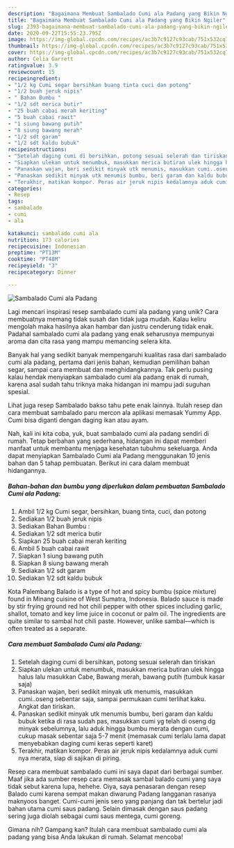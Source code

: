 ```yaml
---
description: "Bagaimana Membuat Sambalado Cumi ala Padang yang Bikin Ngiler"
title: "Bagaimana Membuat Sambalado Cumi ala Padang yang Bikin Ngiler"
slug: 2393-bagaimana-membuat-sambalado-cumi-ala-padang-yang-bikin-ngiler
date: 2020-09-22T15:55:23.795Z
image: https://img-global.cpcdn.com/recipes/ac3b7c9127c93cab/751x532cq70/sambalado-cumi-ala-padang-foto-resep-utama.jpg
thumbnail: https://img-global.cpcdn.com/recipes/ac3b7c9127c93cab/751x532cq70/sambalado-cumi-ala-padang-foto-resep-utama.jpg
cover: https://img-global.cpcdn.com/recipes/ac3b7c9127c93cab/751x532cq70/sambalado-cumi-ala-padang-foto-resep-utama.jpg
author: Celia Garrett
ratingvalue: 3.9
reviewcount: 15
recipeingredient:
- "1/2 kg Cumi segar bersihkan buang tinta cuci dan potong"
- "1/2 buah jeruk nipis"
- " Bahan Bumbu "
- "1/2 sdt merica butir"
- "25 buah cabai merah keriting"
- "5 buah cabai rawit"
- "1 siung bawang putih"
- "8 siung bawang merah"
- "1/2 sdt garam"
- "1/2 sdt kaldu bubuk"
recipeinstructions:
- "Setelah daging cumi di bersihkan, potong sesuai selerah dan tiriskan"
- "Siapkan ulekan untuk menumbuk, masukkan merica butiran ulek hingga halus lalu masukkan Cabe, Bawang merah, bawang putih (tumbuk kasar saja)"
- "Panaskan wajan, beri sedikit minyak utk menumis, masukkan cumi..oseng sebentar saja, sampai permukaan cumi terlihat kaku. Angkat dan tiriskan."
- "Panaskan sedikit minyak utk menumis bumbu, beri garam dan kaldu bubuk ketika di rasa sudah pas, masukkan cumi yg telah di oseng dg minyak sebelumnya, lalu aduk hingga bumbu merata dengan cumi, cukup masak sebentar saja 5-7 menit (memasak cumi terlalu lama dapat menyebabkan daging cumi keras seperti karet)"
- "Terakhir, matikan kompor. Peras air jeruk nipis kedalamnya aduk cumi nya merata, siap di sajikan di piring."
categories:
- Resep
tags:
- sambalado
- cumi
- ala

katakunci: sambalado cumi ala 
nutrition: 173 calories
recipecuisine: Indonesian
preptime: "PT13M"
cooktime: "PT48M"
recipeyield: "3"
recipecategory: Dinner

---
```



![Sambalado Cumi ala Padang](https://img-global.cpcdn.com/recipes/ac3b7c9127c93cab/751x532cq70/sambalado-cumi-ala-padang-foto-resep-utama.jpg)

Lagi mencari inspirasi resep sambalado cumi ala padang yang unik? Cara membuatnya memang tidak susah dan tidak juga mudah. Kalau keliru mengolah maka hasilnya akan hambar dan justru cenderung tidak enak. Padahal sambalado cumi ala padang yang enak seharusnya mempunyai aroma dan cita rasa yang mampu memancing selera kita.

Banyak hal yang sedikit banyak mempengaruhi kualitas rasa dari sambalado cumi ala padang, pertama dari jenis bahan, kemudian pemilihan bahan segar, sampai cara membuat dan menghidangkannya. Tak perlu pusing kalau hendak menyiapkan sambalado cumi ala padang enak di rumah, karena asal sudah tahu triknya maka hidangan ini mampu jadi suguhan spesial.

Lihat juga resep Sambalado bakso tahu pete enak lainnya. Itulah resep dan cara membuat sambalado paru mercon ala aplikasi memasak Yummy App. Cumi bisa diganti dengan daging ikan atau ayam.


Nah, kali ini kita coba, yuk, buat sambalado cumi ala padang sendiri di rumah. Tetap berbahan yang sederhana, hidangan ini dapat memberi manfaat untuk membantu menjaga kesehatan tubuhmu sekeluarga. Anda dapat menyiapkan Sambalado Cumi ala Padang menggunakan 10 jenis bahan dan 5 tahap pembuatan. Berikut ini cara dalam membuat hidangannya.

<!--inarticleads1-->

##### Bahan-bahan dan bumbu yang diperlukan dalam pembuatan Sambalado Cumi ala Padang:

1. Ambil 1/2 kg Cumi segar, bersihkan, buang tinta, cuci, dan potong
1. Sediakan 1/2 buah jeruk nipis
1. Sediakan  Bahan Bumbu :
1. Sediakan 1/2 sdt merica butir
1. Siapkan 25 buah cabai merah keriting
1. Ambil 5 buah cabai rawit
1. Siapkan 1 siung bawang putih
1. Siapkan 8 siung bawang merah
1. Sediakan 1/2 sdt garam
1. Sediakan 1/2 sdt kaldu bubuk


Kota Palembang Balado is a type of hot and spicy bumbu (spice mixture) found in Minang cuisine of West Sumatra, Indonesia. Balado sauce is made by stir frying ground red hot chili pepper with other spices including garlic, shallot, tomato and key lime juice in coconut or palm oil. The ingredients are quite similar to sambal hot chili paste. However, unlike sambal—which is often treated as a separate. 

<!--inarticleads2-->

##### Cara membuat Sambalado Cumi ala Padang:

1. Setelah daging cumi di bersihkan, potong sesuai selerah dan tiriskan
1. Siapkan ulekan untuk menumbuk, masukkan merica butiran ulek hingga halus lalu masukkan Cabe, Bawang merah, bawang putih (tumbuk kasar saja)
1. Panaskan wajan, beri sedikit minyak utk menumis, masukkan cumi..oseng sebentar saja, sampai permukaan cumi terlihat kaku. Angkat dan tiriskan.
1. Panaskan sedikit minyak utk menumis bumbu, beri garam dan kaldu bubuk ketika di rasa sudah pas, masukkan cumi yg telah di oseng dg minyak sebelumnya, lalu aduk hingga bumbu merata dengan cumi, cukup masak sebentar saja 5-7 menit (memasak cumi terlalu lama dapat menyebabkan daging cumi keras seperti karet)
1. Terakhir, matikan kompor. Peras air jeruk nipis kedalamnya aduk cumi nya merata, siap di sajikan di piring.


Resep cara membuat sambalado cumi ini saya dapat dari berbagai sumber. Maaf jika ada sumber resep cara memasak sambal balado cumi yang saya tidak sebut karena lupa, hehehe. Oiya, saya penasaran dengan resep Balado cumi karena sempat makan diwarung Padang langganan rasanya maknyoos banget. Cumi-cumi jenis sero yang panjang dan tak bertelur jadi bahan utama cumi saus padang. Selain dimasak dengan saus padang sering juga diolah sebagai cumi saus mentega, cumi goreng. 

Gimana nih? Gampang kan? Itulah cara membuat sambalado cumi ala padang yang bisa Anda lakukan di rumah. Selamat mencoba!
